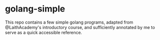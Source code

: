 # golang-simple
This repo contains a few simple golang programs, adapted from @LaithAcademy's introductory course, and sufficiently annotated by me to serve as a quick accessible reference.
